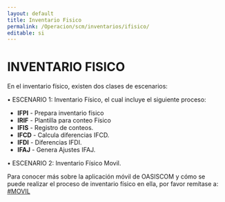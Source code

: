 ```yaml
---
layout: default
title: Inventario Fisico
permalink: /Operacion/scm/inventarios/ifisico/
editable: si
---
```


# INVENTARIO FISICO  

En el inventario físico, existen dos clases de escenarios:  

• ESCENARIO 1: Inventario Físico, el cual incluye el siguiente proceso:

* **IFPI** - Prepara inventario físico    
* **IRIF**  - Plantilla para conteo Físico    
* **IFIS**  - Registro de conteos.  
* **IFCD**  - Calcula diferencias IFCD.  
* **IFDI**  - Diferencias IFDI.  
* **IFAJ**  - Genera Ajustes IFAJ.  

•	ESCENARIO 2: Inventario Físico Movil.  

Para conocer más sobre la aplicación móvil de OASISCOM y cómo se puede realizar el proceso de inventario físico en ella, por favor remítase a: [#MOVIL](http://docs.oasiscom.com/Operacion/movil)

